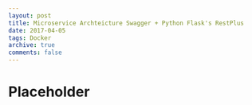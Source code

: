 ```yaml
---
layout: post
title: Microservice Archteicture Swagger + Python Flask's RestPlus
date: 2017-04-05
tags: Docker 
archive: true
comments: false
---
```


# Placeholder